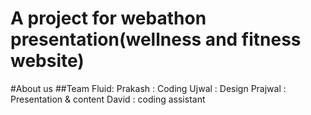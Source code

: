 # A project for webathon presentation(wellness and fitness website)

#About us
##Team Fluid:
Prakash : Coding
Ujwal : Design
Prajwal : Presentation & content
David : coding assistant

